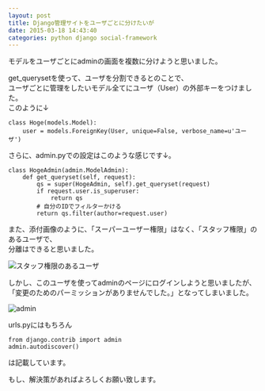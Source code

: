 ```yaml
---
layout: post
title: Django管理サイトをユーザごとに分けたいが
date: 2015-03-18 14:43:40
categories: python django social-framework
---
```

<p>モデルをユーザごとにadminの画面を複数に分けようと思いました。</p>

<p>get_querysetを使って、ユーザを分割できるとのことで、<br>
ユーザごとに管理をしたいモデル全てにユーザ（User）の外部キーをつけました。<br>
このように↓</p>

<pre><code>class Hoge(models.Model):
    user = models.ForeignKey(User, unique=False, verbose_name=u'ユーザ')
</code></pre>

<p>さらに、admin.pyでの設定はこのような感じです↓。</p>

<pre><code>class HogeAdmin(admin.ModelAdmin):
    def get_queryset(self, request):
        qs = super(HogeAdmin, self).get_queryset(request)
        if request.user.is_superuser:
            return qs
        # 自分のIDでフィルターかける
        return qs.filter(author=request.user)
</code></pre>

<p>また、添付画像のように、「スーパーユーザー権限」はなく、「スタッフ権限」のあるユーザで、<br>
分離はできると思いました。</p>

<p><img src="https://i.stack.imgur.com/2PjZh.png" alt="スタッフ権限のあるユーザ"></p>

<p>しかし、このユーザを使ってadminのページにログインしようと思いましたが、<br>
「変更のためのパーミッションがありませんでした。」となってしまいました。</p>

<p><img src="https://i.stack.imgur.com/qmnLn.png" alt="admin"></p>

<p>urls.pyにはもちろん</p>

<pre><code>from django.contrib import admin
admin.autodiscover()
</code></pre>

<p>は記載しています。</p>

<p>もし、解決策があればよろしくお願い致します。</p>
